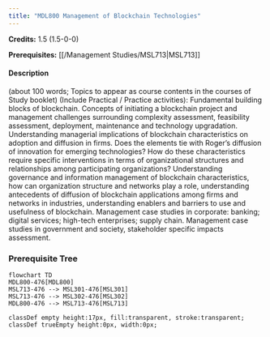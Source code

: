 ```yaml
---
title: "MDL800 Management of Blockchain Technologies"
---
```

**Credits:** 1.5 (1.5-0-0)

**Prerequisites:** [[/Management Studies/MSL713|MSL713]]

#### Description
(about 100 words; Topics to appear as course contents in the courses of Study booklet) (Include Practical / Practice activities): Fundamental building blocks of blockchain. Concepts of initiating a blockchain project and management challenges surrounding complexity assessment, feasibility assessment, deployment, maintenance and technology upgradation. Understanding managerial implications of blockchain characteristics on adoption and diffusion in firms. Does the elements tie with Roger’s diffusion of innovation for emerging technologies? How do these characteristics require specific interventions in terms of organizational structures and relationships among participating organizations? Understanding governance and information management of blockchain characteristics, how can organization structure and networks play a role, understanding antecedents of diffusion of blockchain applications among firms and networks in industries, understanding enablers and barriers to use and usefulness of blockchain. Management case studies in corporate: banking; digital services; high-tech enterprises; supply chain. Management case studies in government and society, stakeholder specific impacts assessment.

### Prerequisite Tree

```mermaid
flowchart TD
MDL800-476[MDL800]
MSL713-476 --> MSL301-476[MSL301]
MSL713-476 --> MSL302-476[MSL302]
MDL800-476 --> MSL713-476[MSL713]

classDef empty height:17px, fill:transparent, stroke:transparent;
classDef trueEmpty height:0px, width:0px;
```